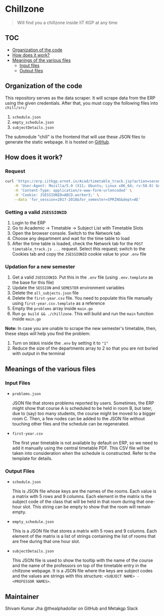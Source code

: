 # Chillzone

> Will find you a chillzone inside IIT KGP at any time

## TOC

- [Organization of the code](#organization-of-the-code)
- [How does it work?](#how-does-it-work)
- [Meanings of the various files](#meanings-of-the-various-files)
    - [Input files](#input-files)
    - [Output files](#output-files)

## Organization of the code

This repository serves as the data scraper. It will scrape data from the ERP
using the given credentials. After that, you must copy the following files into
`chill/src/`

1. `schedule.json`
1. `empty_schedule.json`
1. `subjectDetails.json`

The submodule "chill" is the frontend that will use these JSON files to generate
the static webpage. It is hosted on
[GitHub](https://github.com/icyflame/chillzone-frontend).

## How does it work?

### Request

```sh
curl 'https://erp.iitkgp.ernet.in/Acad/timetable_track.jsp?action=second&dept=AE' \
    -H 'User-Agent: Mozilla/5.0 (X11; Ubuntu; Linux x86_64; rv:58.0) Gecko/20100101 Firefox/58.0' \
    -H 'Content-Type: application/x-www-form-urlencoded' \
    -H 'Cookie: JSESSIONID=ABCD.worker3;' \
    --data 'for_session=2017-2018&for_semester=SPRING&dept=AE'
```

### Getting a valid `JSESSIONID`

1. Login to the ERP
1. Go to Academic -> Timetable -> Subject List with Timetable Slots
1. Open the browser console. Switch to the Network tab
1. Choose any department and wait for the time table to load
1. After the time table is loaded, check the Network tab for the `POST
   timetable_track.js ...` request. Select this request; switch to the Cookies
   tab and copy the `JSESSIONID` cookie value to your `.env` file

### Updation for a new semester

1. Get a valid `JSESSIONID`. Put this in the `.env` file (using `.env.template`
   as the base for this file)
1. Update the `SESSION` and `SEMESTER` environment variables
1. Delete the `all_subjects.json` file
1. Delete the `first-year.csv` file. You need to populate this file manually
   using `first-year.csv.template` as a reference
1. Empty the `problems` array inside `main.go`
1. Run `go build && ./chillzone`. This will build and run the `main` function
   inside `main.go`

**Note:** In case you are unable to scrape the new semester's timetable, then,
these steps will help you find the problem:

1. Turn on `DEBUG` inside the `.env` by setting it to `"1"`
1. Reduce the size of the departments array to 2 so that you are not buried with
   output in the terminal

## Meanings of the various files

### Input Files

- `problems.json`

    JSON file that stores problems reported by users. Sometimes, the ERP might
    show that course A is scheduled to be held in room B, but later, due to
    (say) too many students, the course might be moved to a bigger room C. Then,
    a few nodes can be added to the JSON file without touching other files and
    the schedule can be regenerated.

- `first-year.csv`

    The first year timetable is not available by default on ERP, so we need to
    add it manually using the central timetable PDF. This CSV file will be taken
    into consideration when the schedule is constructed. Refer to the template
    for details.

### Output Files

- `schedule.json`

    This is JSON file whose keys are the names of the rooms. Each value is a
    matrix with 5 rows and 9 columns. Each element in the matrix is the subject
    code of the class that will be held in that room during that one-hour slot.
    This string can be empty to show that the room will remain empty.

- `empty_schedule.json`

    This is a JSON file that stores a matrix with 5 rows and 9 columns. Each
    element of the matrix is a list of strings containing the list of rooms that
    are free during that one hour slot.

- `subjectDetails.json`

    This JSON file is used to show the tooltip with the name of the course and
    the name of the professors on top of the timetable entry in the chillzone
    webpage. It is a JSON file where the keys are subject codes and the values are
    strings with this structure: `<SUBJECT NAME> - <PROFESSOR NAMES>`.

## Maintainer

Shivam Kumar Jha
@thealphadollar on GitHub and Metakgp Slack
